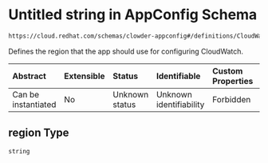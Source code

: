 # Untitled string in AppConfig Schema

```txt
https://cloud.redhat.com/schemas/clowder-appconfig#/definitions/CloudWatchConfig/properties/region
```

Defines the region that the app should use for configuring CloudWatch.

| Abstract            | Extensible | Status         | Identifiable            | Custom Properties | Additional Properties | Access Restrictions | Defined In                                                   |
| :------------------ | :--------- | :------------- | :---------------------- | :---------------- | :-------------------- | :------------------ | :----------------------------------------------------------- |
| Can be instantiated | No         | Unknown status | Unknown identifiability | Forbidden         | Allowed               | none                | [schema.json*](../../out/schema.json "open original schema") |

## region Type

`string`
